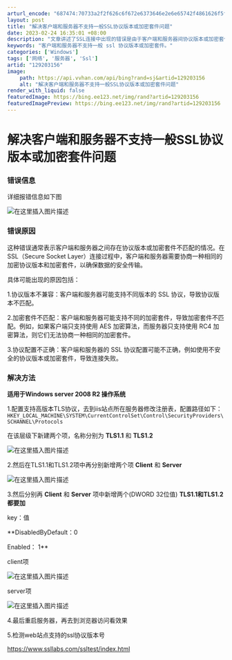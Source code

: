 ```yaml
---
arturl_encode: "687474:70733a2f2f626c6f672e6373646e2e6e65742f4861626f5f2f:61727469636c652f64657461696c732f313239323033313536"
layout: post
title: "解决客户端和服务器不支持一般SSL协议版本或加密套件问题"
date: 2023-02-24 16:35:01 +08:00
description: "文章讲述了SSL连接中出现的错误是由于客户端和服务器间协议版本或加密套件不匹配。提供了针对Windo"
keywords: "客户端和服务器不支持一般 ssl 协议版本或加密套件。"
categories: ['Windows']
tags: ['网络', '服务器', 'Ssl']
artid: "129203156"
image:
    path: https://api.vvhan.com/api/bing?rand=sj&artid=129203156
    alt: "解决客户端和服务器不支持一般SSL协议版本或加密套件问题"
render_with_liquid: false
featuredImage: https://bing.ee123.net/img/rand?artid=129203156
featuredImagePreview: https://bing.ee123.net/img/rand?artid=129203156
---
```


# 解决客户端和服务器不支持一般SSL协议版本或加密套件问题

### 错误信息

详细报错信息如下图
  
![在这里插入图片描述](https://i-blog.csdnimg.cn/blog_migrate/a3c0b0b3a9cfd91761fa7b1d0cc06b1e.png)

### 错误原因

这种错误通常表示客户端和服务器之间存在协议版本或加密套件不匹配的情况。在SSL（Secure Socket Layer）连接过程中，客户端和服务器需要协商一种相同的加密协议版本和加密套件，以确保数据的安全传输。
  
具体可能出现的原因包括：
  
1.协议版本不兼容：客户端和服务器可能支持不同版本的 SSL 协议，导致协议版本不匹配。

2.加密套件不匹配：客户端和服务器可能支持不同的加密套件，导致加密套件不匹配。例如，如果客户端只支持使用 AES 加密算法，而服务器只支持使用 RC4 加密算法，则它们无法协商一种相同的加密套件。

3.协议配置不正确：客户端和服务器的 SSL 协议配置可能不正确，例如使用不安全的协议版本或加密套件，导致连接失败。

### 解决方法

**适用于Windows server 2008 R2 操作系统**
  
1.配置支持高版本TLS协议，去到iis站点所在服务器修改注册表，配置路径如下：
`HKEY_LOCAL_MACHINE\SYSTEM\CurrentControlSet\Control\SecurityProviders\SCHANNEL\Protocols`
  
在该层级下新建两个项，名称分别为
**TLS1.1**
和
**TLS1.2**
  
![在这里插入图片描述](https://i-blog.csdnimg.cn/blog_migrate/b8c6aa06164cfc5bd597f22d5dbb19d6.png)

2.然后在TLS1.1和TLS1.2项中再分别新增两个项
**Client**
和
**Server**
  
![在这里插入图片描述](https://i-blog.csdnimg.cn/blog_migrate/8a2ca99aa5808b9746b639db39c5f3d1.png)
  
3.然后分别再
**Client**
和
**Server**
项中新增两个(DWORD 32位值)
**TLS1.1和TLS1.2都要加**
  
key：值
  
**DisabledByDefault：0
  
Enabled： 1**

client项
  
![在这里插入图片描述](https://i-blog.csdnimg.cn/blog_migrate/99365182cd0a5403555dfd2e562edee7.png)
  
server项
  
![在这里插入图片描述](https://i-blog.csdnimg.cn/blog_migrate/e157d86e9ab0c8412330689412776ce6.png)
  
4.最后重启服务器，再去到浏览器访问看效果

5.检测web站点支持的ssl协议版本号
  
https://www.ssllabs.com/ssltest/index.html